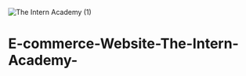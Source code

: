![The Intern Academy (1)](https://user-images.githubusercontent.com/67327121/127463827-273575aa-12ce-4948-bebf-abe93c8a7444.jpg)
# E-commerce-Website-The-Intern-Academy-
